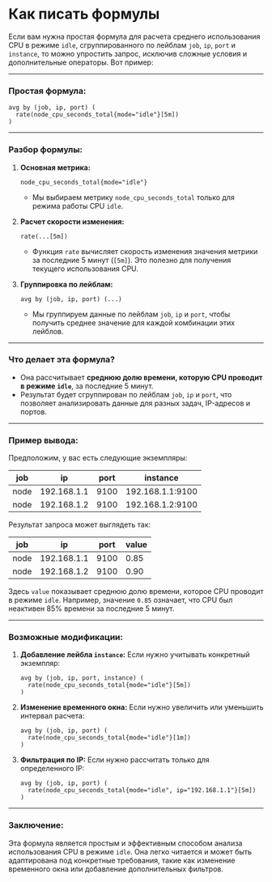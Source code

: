 # Как писать формулы

Если вам нужна простая формула для расчета среднего использования CPU в режиме `idle`, сгруппированного по лейблам `job`, `ip`, `port` и `instance`, то можно упростить запрос, исключив сложные условия и дополнительные операторы. Вот пример:

---

### Простая формула:

```promql
avg by (job, ip, port) (
  rate(node_cpu_seconds_total{mode="idle"}[5m])
)
```

---

### Разбор формулы:

1. **Основная метрика:**
   ```promql
   node_cpu_seconds_total{mode="idle"}
   ```
   - Мы выбираем метрику `node_cpu_seconds_total` только для режима работы CPU `idle`.

2. **Расчет скорости изменения:**
   ```promql
   rate(...[5m])
   ```
   - Функция `rate` вычисляет скорость изменения значения метрики за последние 5 минут (`[5m]`). Это полезно для получения текущего использования CPU.

3. **Группировка по лейблам:**
   ```promql
   avg by (job, ip, port) (...)
   ```
   - Мы группируем данные по лейблам `job`, `ip` и `port`, чтобы получить среднее значение для каждой комбинации этих лейблов.

---

### Что делает эта формула?

- Она рассчитывает **среднюю долю времени, которую CPU проводит в режиме `idle`**, за последние 5 минут.
- Результат будет сгруппирован по лейблам `job`, `ip` и `port`, что позволяет анализировать данные для разных задач, IP-адресов и портов.

---

### Пример вывода:

Предположим, у вас есть следующие экземпляры:

| job   | ip          | port | instance         |
|-------|-------------|------|------------------|
| node  | 192.168.1.1 | 9100 | 192.168.1.1:9100 |
| node  | 192.168.1.2 | 9100 | 192.168.1.2:9100 |

Результат запроса может выглядеть так:

| job   | ip          | port | value  |
|-------|-------------|------|--------|
| node  | 192.168.1.1 | 9100 | 0.85   |
| node  | 192.168.1.2 | 9100 | 0.90   |

Здесь `value` показывает среднюю долю времени, которое CPU проводит в режиме `idle`. Например, значение `0.85` означает, что CPU был неактивен 85% времени за последние 5 минут.

---

### Возможные модификации:

1. **Добавление лейбла `instance`:**
   Если нужно учитывать конкретный экземпляр:
   ```promql
   avg by (job, ip, port, instance) (
     rate(node_cpu_seconds_total{mode="idle"}[5m])
   )
   ```

2. **Изменение временного окна:**
   Если нужно увеличить или уменьшить интервал расчета:
   ```promql
   avg by (job, ip, port) (
     rate(node_cpu_seconds_total{mode="idle"}[1m])
   )
   ```

3. **Фильтрация по IP:**
   Если нужно рассчитать только для определенного IP:
   ```promql
   avg by (job, ip, port) (
     rate(node_cpu_seconds_total{mode="idle", ip="192.168.1.1"}[5m])
   )
   ```

---

### Заключение:

Эта формула является простым и эффективным способом анализа использования CPU в режиме `idle`. Она легко читается и может быть адаптирована под конкретные требования, такие как изменение временного окна или добавление дополнительных фильтров.
